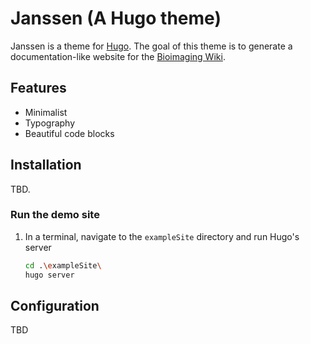 # Janssen (A Hugo theme)

Janssen is a theme for [Hugo](https://gohugo.io). The goal of this theme is to generate a documentation-like website for the [Bioimaging Wiki](https://bioimaging.wiki).

## Features

* Minimalist
* Typography
* Beautiful code blocks

## Installation

TBD.

### Run the demo site

1. In a terminal, navigate to the ``exampleSite`` directory and run Hugo's server
   ```bash
   cd .\exampleSite\
   hugo server
   ```

## Configuration

TBD